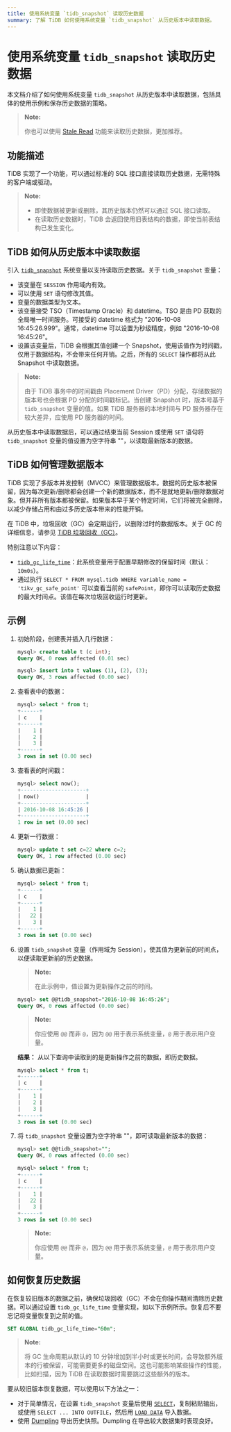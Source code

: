 ```yaml
---
title: 使用系统变量 `tidb_snapshot` 读取历史数据
summary: 了解 TiDB 如何使用系统变量 `tidb_snapshot` 从历史版本中读取数据。
---
```


# 使用系统变量 `tidb_snapshot` 读取历史数据

本文档介绍了如何使用系统变量 `tidb_snapshot` 从历史版本中读取数据，包括具体的使用示例和保存历史数据的策略。

> **Note:**
>
> 你也可以使用 [Stale Read](/stale-read.md) 功能来读取历史数据，更加推荐。

## 功能描述

TiDB 实现了一个功能，可以通过标准的 SQL 接口直接读取历史数据，无需特殊的客户端或驱动。

> **Note:**
>
> - 即使数据被更新或删除，其历史版本仍然可以通过 SQL 接口读取。
> - 在读取历史数据时，TiDB 会返回使用旧表结构的数据，即使当前表结构已发生变化。

## TiDB 如何从历史版本中读取数据

引入 [`tidb_snapshot`](/system-variables.md#tidb_snapshot) 系统变量以支持读取历史数据。关于 `tidb_snapshot` 变量：

- 该变量在 `SESSION` 作用域内有效。
- 可以使用 `SET` 语句修改其值。
- 变量的数据类型为文本。
- 该变量接受 TSO（Timestamp Oracle）和 datetime。TSO 是由 PD 获取的全局唯一时间服务。可接受的 datetime 格式为 "2016-10-08 16:45:26.999"。通常，datetime 可以设置为秒级精度，例如 "2016-10-08 16:45:26"。
- 设置该变量后，TiDB 会根据其值创建一个 Snapshot，使用该值作为时间戳，仅用于数据结构，不会带来任何开销。之后，所有的 `SELECT` 操作都将从此 Snapshot 中读取数据。

> **Note:**
>
> 由于 TiDB 事务中的时间戳由 Placement Driver（PD）分配，存储数据的版本号也会根据 PD 分配的时间戳标记。当创建 Snapshot 时，版本号基于 `tidb_snapshot` 变量的值。如果 TiDB 服务器的本地时间与 PD 服务器存在较大差异，应使用 PD 服务器的时间。

从历史版本中读取数据后，可以通过结束当前 Session 或使用 `SET` 语句将 `tidb_snapshot` 变量的值设置为空字符串 ""，以读取最新版本的数据。

## TiDB 如何管理数据版本

TiDB 实现了多版本并发控制（MVCC）来管理数据版本。数据的历史版本被保留，因为每次更新/删除都会创建一个新的数据版本，而不是就地更新/删除数据对象。但并非所有版本都被保留。如果版本早于某个特定时间，它们将被完全删除，以减少存储占用和由过多历史版本带来的性能开销。

在 TiDB 中，垃圾回收（GC）会定期运行，以删除过时的数据版本。关于 GC 的详细信息，请参见 [TiDB 垃圾回收（GC）](/garbage-collection-overview.md)。

特别注意以下内容：

- [`tidb_gc_life_time`](/system-variables.md#tidb_gc_life_time-new-in-v50)：此系统变量用于配置早期修改的保留时间（默认：`10m0s`）。
- 通过执行 `SELECT * FROM mysql.tidb WHERE variable_name = 'tikv_gc_safe_point'` 可以查看当前的 `safePoint`，即你可以读取历史数据的最大时间点。该值在每次垃圾回收运行时更新。

## 示例

1. 初始阶段，创建表并插入几行数据：

    ```sql
    mysql> create table t (c int);
    Query OK, 0 rows affected (0.01 sec)

    mysql> insert into t values (1), (2), (3);
    Query OK, 3 rows affected (0.00 sec)
    ```

2. 查看表中的数据：

    ```sql
    mysql> select * from t;
    +------+
    | c    |
    +------+
    |    1 |
    |    2 |
    |    3 |
    +------+
    3 rows in set (0.00 sec)
    ```

3. 查看表的时间戳：

    ```sql
    mysql> select now();
    +---------------------+
    | now()               |
    +---------------------+
    | 2016-10-08 16:45:26 |
    +---------------------+
    1 row in set (0.00 sec)
    ```

4. 更新一行数据：

    ```sql
    mysql> update t set c=22 where c=2;
    Query OK, 1 row affected (0.00 sec)
    ```

5. 确认数据已更新：

    ```sql
    mysql> select * from t;
    +------+
    | c    |
    +------+
    |    1 |
    |   22 |
    |    3 |
    +------+
    3 rows in set (0.00 sec)
    ```

6. 设置 `tidb_snapshot` 变量（作用域为 Session），使其值为更新前的时间点，以便读取更新前的历史数据。

    > **Note:**
    >
    > 在此示例中，值设置为更新操作之前的时间。

    ```sql
    mysql> set @@tidb_snapshot="2016-10-08 16:45:26";
    Query OK, 0 rows affected (0.00 sec)
    ```

    > **Note:**
    >
    > 你应使用 `@@` 而非 `@`，因为 `@@` 用于表示系统变量，`@` 用于表示用户变量。

    **结果：** 从以下查询中读取到的是更新操作之前的数据，即历史数据。

    ```sql
    mysql> select * from t;
    +------+  
    | c    |
    +------+  
    |    1 |
    |    2 |
    |    3 |
    +------+  
    3 rows in set (0.00 sec)
    ```

7. 将 `tidb_snapshot` 变量设置为空字符串 ""，即可读取最新版本的数据：

    ```sql
    mysql> set @@tidb_snapshot="";
    Query OK, 0 rows affected (0.00 sec)
    ```

    ```sql
    mysql> select * from t;
    +------+  
    | c    |
    +------+  
    |    1 |
    |   22 |
    |    3 |
    +------+  
    3 rows in set (0.00 sec)
    ```

    > **Note:**
    >
    > 你应使用 `@@` 而非 `@`，因为 `@@` 用于表示系统变量，`@` 用于表示用户变量。

## 如何恢复历史数据

在恢复较旧版本的数据之前，确保垃圾回收（GC）不会在你操作期间清除历史数据。可以通过设置 `tidb_gc_life_time` 变量实现，如以下示例所示。恢复后不要忘记将变量恢复到之前的值。

```sql
SET GLOBAL tidb_gc_life_time="60m";
```

> **Note:**
>
> 将 GC 生命周期从默认的 10 分钟增加到半小时或更长时间，会导致额外版本的行被保留，可能需要更多的磁盘空间。这也可能影响某些操作的性能，比如扫描，因为 TiDB 在读取数据时需要跳过这些额外的版本。

要从较旧版本恢复数据，可以使用以下方法之一：

- 对于简单情况，在设置 `tidb_snapshot` 变量后使用 [`SELECT`](/sql-statements/sql-statement-select.md)，复制粘贴输出，或使用 `SELECT ... INTO OUTFILE`，然后用 [`LOAD DATA`](/sql-statements/sql-statement-load-data.md) 导入数据。
- 使用 [Dumpling](https://docs.pingcap.com/tidb/stable/dumpling-overview#export-historical-data-snapshots-of-tidb) 导出历史快照。Dumpling 在导出较大数据集时表现良好。